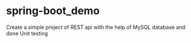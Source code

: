 # spring-boot_demo
Create a simple project of REST api with the help of MySQL database and done Unit testing
